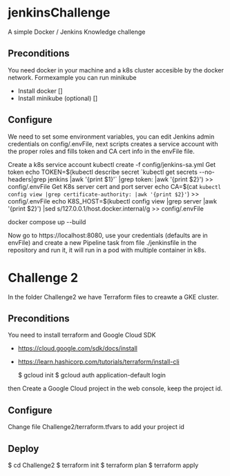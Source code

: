 # jenkinsChallenge
A simple Docker / Jenkins Knowledge challenge

## Preconditions
You need docker in your machine and  a k8s cluster accesible by the docker network. Formexample you can run minikube

- Install docker []
- Install minikube (optional) []

## Configure

We need to set some environment variables, you can edit Jenkins admin credentials on config/.envFile, next scripts creates a service account with the proper roles and fills token and CA cert info in the envFile file.

Create a k8s service account 
   kubectl create -f config/jenkins-sa.yml
Get token
   echo TOKEN=$(kubectl describe secret `kubectl get secrets --no-headers|grep jenkins |awk '{print $1}'` |grep token: |awk '{print $2}') >> config/.envFile
Get K8s server cert and port server 
   echo CA=$(cat `kubectl config view |grep certificate-authority: |awk '{print $2}'`) >> config/.envFile
   echo K8S_HOST=$(kubectl config view |grep server |awk '{print $2}') |sed  s/127\.0\.0\.1/host.docker.internal/g >> config/.envFile

docker compose up --build

Now go to https://localhost:8080, use your credentials (defaults are in envFile) and create a new Pipeline task from file ./jenkinsfile in the repository and run it, it will run in a pod with multiple container in k8s.

# Challenge 2

In the folder Challenge2 we have Terraform files to creawte a GKE cluster.

## Preconditions

You need to install terraform and Google Cloud SDK 

* https://cloud.google.com/sdk/docs/install
* https://learn.hashicorp.com/tutorials/terraform/install-cli

   $ gcloud init
   $ gcloud auth application-default login

then Create a Google Cloud project in the web console, keep the project id.

## Configure

Change file Challenge2/terraform.tfvars to add your project id

## Deploy

   $ cd Challenge2
   $ terraform init
   $ terraform plan
   $ terraform apply

